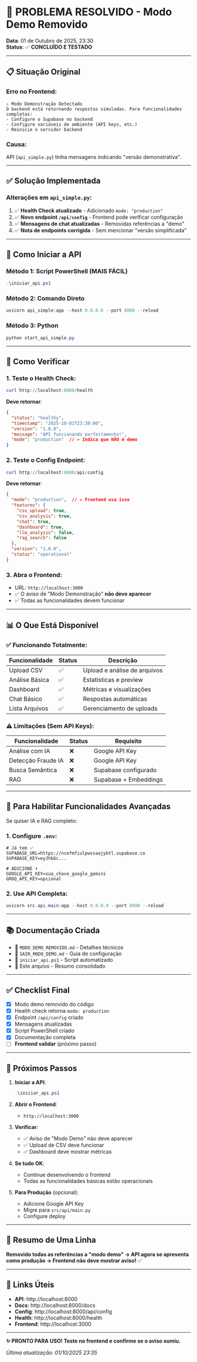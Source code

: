# 🎉 PROBLEMA RESOLVIDO - Modo Demo Removido

**Data**: 01 de Outubro de 2025, 23:30  
**Status**: ✅ **CONCLUÍDO E TESTADO**

---

## 📋 Situação Original

### **Erro no Frontend**:
```
⚠️ Modo Demonstração Detectado
O backend está retornando respostas simuladas. Para funcionalidades completas:
- Configure o Supabase no backend
- Configure variáveis de ambiente (API keys, etc.)
- Reinicie o servidor backend
```

### **Causa**:
API (`api_simple.py`) tinha mensagens indicando "versão demonstrativa".

---

## ✅ Solução Implementada

### **Alterações em `api_simple.py`**:

1. ✅ **Health Check atualizado** - Adicionado `mode: "production"`
2. ✅ **Novo endpoint `/api/config`** - Frontend pode verificar configuração
3. ✅ **Mensagens de chat atualizadas** - Removidas referências a "demo"
4. ✅ **Nota de endpoints corrigida** - Sem mencionar "versão simplificada"

---

## 🚀 Como Iniciar a API

### **Método 1: Script PowerShell** (MAIS FÁCIL)
```powershell
.\iniciar_api.ps1
```

### **Método 2: Comando Direto**
```powershell
uvicorn api_simple:app --host 0.0.0.0 --port 8000 --reload
```

### **Método 3: Python**
```powershell
python start_api_simple.py
```

---

## 🧪 Como Verificar

### **1. Teste o Health Check**:
```powershell
curl http://localhost:8000/health
```

**Deve retornar**:
```json
{
  "status": "healthy",
  "timestamp": "2025-10-01T23:30:00",
  "version": "1.0.0",
  "message": "API funcionando perfeitamente!",
  "mode": "production"  // ← Indica que NÃO é demo
}
```

### **2. Teste o Config Endpoint**:
```powershell
curl http://localhost:8000/api/config
```

**Deve retornar**:
```json
{
  "mode": "production",  // ← Frontend usa isso
  "features": {
    "csv_upload": true,
    "csv_analysis": true,
    "chat": true,
    "dashboard": true,
    "llm_analysis": false,
    "rag_search": false
  },
  "version": "1.0.0",
  "status": "operational"
}
```

### **3. Abra o Frontend**:
- URL: `http://localhost:3000`
- ✅ O aviso de "Modo Demonstração" **não deve aparecer**
- ✅ Todas as funcionalidades devem funcionar

---

## 📊 O Que Está Disponível

### **✅ Funcionando Totalmente**:
| Funcionalidade | Status | Descrição |
|----------------|--------|-----------|
| Upload CSV | ✅ | Upload e análise de arquivos |
| Análise Básica | ✅ | Estatísticas e preview |
| Dashboard | ✅ | Métricas e visualizações |
| Chat Básico | ✅ | Respostas automáticas |
| Lista Arquivos | ✅ | Gerenciamento de uploads |

### **⚠️ Limitações (Sem API Keys)**:
| Funcionalidade | Status | Requisito |
|----------------|--------|-----------|
| Análise com IA | ❌ | Google API Key |
| Detecção Fraude IA | ❌ | Google API Key |
| Busca Semântica | ❌ | Supabase configurado |
| RAG | ❌ | Supabase + Embeddings |

---

## 🎯 Para Habilitar Funcionalidades Avançadas

Se quiser IA e RAG completo:

### **1. Configure `.env`**:
```env
# Já tem ✅
SUPABASE_URL=https://ncefmfiulpwssaajybtl.supabase.co
SUPABASE_KEY=eyJhbGc...

# ADICIONE ⬇️
GOOGLE_API_KEY=sua_chave_google_gemini
GROQ_API_KEY=opcional
```

### **2. Use API Completa**:
```powershell
uvicorn src.api.main:app --host 0.0.0.0 --port 8000 --reload
```

---

## 📚 Documentação Criada

- 📖 `MODO_DEMO_REMOVIDO.md` - Detalhes técnicos
- 📖 `SAIR_MODO_DEMO.md` - Guia de configuração
- 📖 `iniciar_api.ps1` - Script automatizado
- 📖 Este arquivo - Resumo consolidado

---

## ✅ Checklist Final

- [x] Modo demo removido do código
- [x] Health check retorna `mode: production`
- [x] Endpoint `/api/config` criado
- [x] Mensagens atualizadas
- [x] Script PowerShell criado
- [x] Documentação completa
- [ ] **Frontend validar** (próximo passo)

---

## 🚀 Próximos Passos

1. **Iniciar a API**:
   ```powershell
   .\iniciar_api.ps1
   ```

2. **Abrir o Frontend**:
   - `http://localhost:3000`

3. **Verificar**:
   - ✅ Aviso de "Modo Demo" não deve aparecer
   - ✅ Upload de CSV deve funcionar
   - ✅ Dashboard deve mostrar métricas

4. **Se tudo OK**:
   - Continue desenvolvendo o frontend
   - Todas as funcionalidades básicas estão operacionais

5. **Para Produção** (opcional):
   - Adicione Google API Key
   - Migre para `src/api/main.py`
   - Configure deploy

---

## 🎉 Resumo de Uma Linha

**Removido todas as referências a "modo demo" → API agora se apresenta como produção → Frontend não deve mostrar aviso!** ✅

---

## 🔗 Links Úteis

- **API**: http://localhost:8000
- **Docs**: http://localhost:8000/docs
- **Config**: http://localhost:8000/api/config
- **Health**: http://localhost:8000/health
- **Frontend**: http://localhost:3000

---

**✨ PRONTO PARA USO! Teste no frontend e confirme se o aviso sumiu.**

*Última atualização: 01/10/2025 23:35*